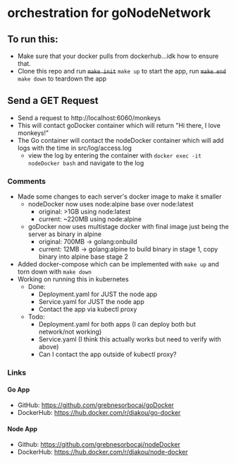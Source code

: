 # orchestration for goNodeNetwork

## To run this:

 - Make sure that your docker pulls from dockerhub...idk how to ensure that.
 - Clone this repo and run ~~`make init`~~ `make up` to start the app, run ~~`make end`~~ `make down` to teardown the app

## Send a GET Request
 - Send a request to http://localhost:6060/monkeys
 - This will contact goDocker container which will return "Hi there, I love monkeys!"
 - The Go container will contact the nodeDocker container which will add logs with the time in src/log/access.log
   - view the log by entering the container with `docker exec -it nodeDocker bash` and navigate to the log

### Comments
 - Made some changes to each server's docker image to make it smaller
   - nodeDocker now uses node:alpine base over node:latest
     - original: >1GB using node:latest
     - current: ~220MB using node:alpine
   - goDocker now uses multistage docker with final image just being the server as binary in alpine
     - original: 700MB -> golang:onbuild
     - current: 12MB -> golang:alpine to build binary in stage 1, copy binary into alpine base stage 2
 - Added docker-compose which can be implemented with `make up` and torn down with `make down`
 - Working on running this in kubernetes
   - Done:
     - Deployment.yaml for JUST the node app
     - Service.yaml for JUST the node app
     - Contact the app via kubectl proxy
   - Todo:
     - Deployment.yaml for both apps (I can deploy both but network/not working)
     - Service.yaml (I think this actually works but need to verify with above)
     - Can I contact the app outside of kubectl proxy?


### Links

#### Go App
 - GitHub: https://github.com/grebnesorbocaj/goDocker
 - DockerHub: https://hub.docker.com/r/diakou/go-docker
 
#### Node App
 - Github: https://github.com/grebnesorbocaj/nodeDocker
 - DockerHub: https://hub.docker.com/r/diakou/node-docker
